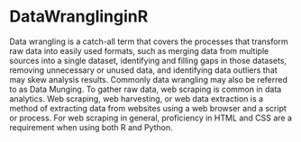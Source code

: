 # DataWranglinginR
Data wrangling is a catch-all term that covers the processes that transform raw data into easily used formats, such as merging data from multiple sources into a single dataset, identifying and filling gaps in those datasets, removing unnecessary or unused data, and identifying data outliers that may skew analysis results. Commonly data wrangling may also be referred to as Data Munging. To gather raw data, web scraping is common in data analytics. Web scraping, web harvesting, or web data extraction is a method of extracting data from websites using a web browser and a script or process. For web scraping in general, proficiency in HTML and CSS are a requirement when using both R and Python.
